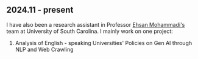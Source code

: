 ## 2024.11 - present

I have also been a research assistant in Professor [Ehsan Mohammadi's](https://sites.google.com/view/ehsan-mohammadi) team at University of South Carolina. I mainly work on one project:

1. Analysis of English - speaking Universities' Policies on Gen AI through NLP and Web Crawling

